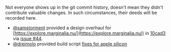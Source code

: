 Not everyone shows up in the git commit history, doesn't mean they didn't contribute valuable changes. 
In such circumstances, their deeds will be recorded here.

* [@samstorment](https://www.github.com/samstorment) provided a design overhaul for [https://explore.marginalia.nu/](https://explore.marginalia.nu/) in [10cad3](https://github.com/MarginaliaSearch/MarginaliaSearch/commit/10cad3abb29b8a87bf5fd56afbc192335e3e94d7)
 via [issue #44](https://github.com/MarginaliaSearch/MarginaliaSearch/issues/44).
* [@dreimolo](https://github.com/dreimolo) provided build script [fixes for apple silicon](https://github.com/MarginaliaSearch/MarginaliaSearch/pull/64)
